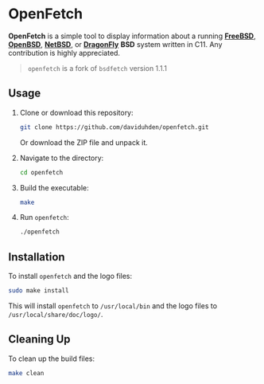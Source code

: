 # OpenFetch

**OpenFetch** is a simple tool to display information about a running [**FreeBSD**](https://www.freebsd.org/), [**OpenBSD**](https://www.openbsd.org/), [**NetBSD**](https://www.netbsd.org/), or [**DragonFly**](https://www.dragonflybsd.org/) **BSD** system written in C11. Any contribution is highly appreciated.

> `openfetch` is a fork of `bsdfetch` version 1.1.1

## Usage

1. Clone or download this repository:
	```sh
	git clone https://github.com/daviduhden/openfetch.git
	```
	Or download the ZIP file and unpack it.

2. Navigate to the directory:
	```sh
	cd openfetch
	```

3. Build the executable:
	```sh
	make
	```

4. Run `openfetch`:
	```sh
	./openfetch
	```

## Installation

To install `openfetch` and the logo files:

```sh
sudo make install
```

This will install `openfetch` to `/usr/local/bin` and the logo files to `/usr/local/share/doc/logo/`.

## Cleaning Up

To clean up the build files:

```sh
make clean
```
